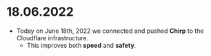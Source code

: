 # 18.06.2022
  - Today on June 18th, 2022 we connected and pushed **Chirp** to the Cloudflare infrastructure.
     - This improves both **speed** and **safety**.
